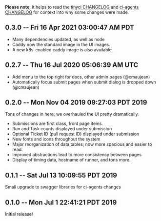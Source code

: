 **Please note**: It helps to read the [tinyci CHANGELOG](https://github.com/tinyci/tinyci/blob/master/CHANGELOG.md) and
[ci-agents CHANGELOG](https://github.com/tinyci/ci-agents/blob/master/CHANGELOG.md) for
context into why some changes were made.

## 0.3.0 -- Fri 16 Apr 2021 03:00:47 AM PDT

- Many dependencies updated, as well as node
- Caddy now the standard image in the UI images.
- A new k8s-enabled caddy image is also available.

## 0.2.7 -- Thu 16 Jul 2020 05:06:39 AM UTC

- Add menu to the top right for docs, other admin pages (@cmaujean)
- Automatically focus submit pages when submit dialog is dropped down (@cmaujean)

## 0.2.0 -- Mon Nov 04 2019 09:27:03 PDT 2019

Tons of changes in here; we overhauled the UI pretty dramatically.

- Submissions are first class, front page items.
- Run and Task counts displayed under submission
- Optional Ticket ID (pull request ID) displayed under submission
- New fonts and icons throughout the system
- Major reorganization of data tables; now more spacious and easier to read.
- Improved abstractions lead to more consistency between pages
- Display of timing data, hostname of runner, and tons more.

## 0.1.1 -- Sat Jul 13 10:09:55 PDT 2019

Small upgrade to swagger libraries for ci-agents changes

## 0.1.0 -- Mon Jul 1 22:41:21 PDT 2019

Initial release!
